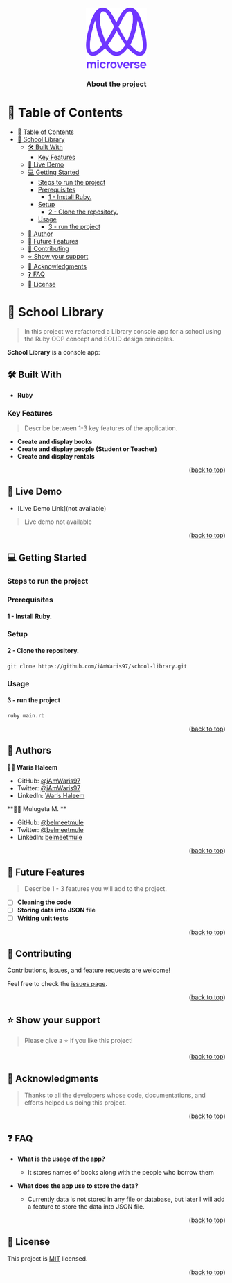<a name="readme-top"></a>

<div align="center">

  <img src="murple_logo.png" alt="logo" width="140"  height="auto" />
  <br/>

  <h3><b>About the project</b></h3>

</div>

# 📗 Table of Contents

- [📗 Table of Contents](#-table-of-contents)
- [📖 School Library <a name="about-project"></a>](#-school-library-)
  - [🛠 Built With <a name="built-with"></a>](#-built-with-)
    - [Key Features <a name="key-features"></a>](#key-features-)
  - [🚀 Live Demo <a name="live-demo"></a>](#-live-demo-)
  - [💻 Getting Started <a name="getting-started"></a>](#-getting-started-)
    - [Steps to run the project](#steps-to-run-the-project)
    - [Prerequisites](#prerequisites)
      - [1 - Install Ruby.](#1---install-ruby)
    - [Setup](#setup)
      - [2 - Clone the repository.](#2---clone-the-repository)
    - [Usage](#usage)
      - [3 - run the project](#3---run-the-project)
  - [👤 Author <a name="authors"></a>](#-author-)
  - [🔭 Future Features <a name="future-features"></a>](#-future-features-)
  - [🤝 Contributing <a name="contributing"></a>](#-contributing-)
  - [⭐️ Show your support <a name="support"></a>](#️-show-your-support-)
  - [🙏 Acknowledgments <a name="acknowledgements"></a>](#-acknowledgments-)
  - [❓ FAQ <a name="faq"></a>](#-faq-)
  - [📝 License <a name="license"></a>](#-license-)

<!-- PROJECT DESCRIPTION -->

# 📖 School Library <a name="about-project"></a>

> In this project we refactored a Library console app for a school using the Ruby OOP concept and SOLID design principles.

**School Library** is a console app:

## 🛠 Built With <a name="built-with"></a>

- **Ruby**

<!-- Features -->

### Key Features <a name="key-features"></a>

> Describe between 1-3 key features of the application.

- **Create and display books**
- **Create and display people (Student or Teacher)**
- **Create and display rentals**

<p align="right">(<a href="#readme-top">back to top</a>)</p>

<!-- LIVE DEMO -->

## 🚀 Live Demo <a name="live-demo"></a>

- [Live Demo Link](not available)
> Live demo not available

<p align="right">(<a href="#readme-top">back to top</a>)</p>

<!-- GETTING STARTED -->

## 💻 Getting Started <a name="getting-started"></a>

### Steps to run the project

### Prerequisites

#### 1 - Install Ruby.

### Setup

#### 2 - Clone the repository.
```
git clone https://github.com/iAmWaris97/school-library.git
```

### Usage

#### 3 - run the project
```
ruby main.rb
```

<p align="right">(<a href="#readme-top">back to top</a>)</p>

<!-- AUTHORS -->

## 👤 Authors <a name="authors"></a>

**👨‍💻 Waris Haleem**

- GitHub: [@iAmWaris97](https://github.com/iAmWaris97)
- Twitter: [@iAmWaris97](https://twitter.com/iAmWaris97)
- LinkedIn: [Waris Haleem](https://www.linkedin.com/in/waris-haleem/)

**👨‍💻 Mulugeta M. **

- GitHub: [@belmeetmule](https://github.com/belmeetmule)
- Twitter: [@belmeetmule](https://twitter.com/belmeetmule)
- LinkedIn: [belmeetmule](https://linkedin.com/in/belmeetmule)

<p align="right">(<a href="#readme-top">back to top</a>)</p>

<!-- FUTURE FEATURES -->

## 🔭 Future Features <a name="future-features"></a>

> Describe 1 - 3 features you will add to the project.

- [ ] **Cleaning the code**
- [ ] **Storing data into JSON file**
- [ ] **Writing unit tests**

<p align="right">(<a href="#readme-top">back to top</a>)</p>

<!-- CONTRIBUTING -->

## 🤝 Contributing <a name="contributing"></a>

Contributions, issues, and feature requests are welcome!

Feel free to check the [issues page](../../issues/).

<p align="right">(<a href="#readme-top">back to top</a>)</p>

<!-- SUPPORT -->

## ⭐️ Show your support <a name="support"></a>

> Please give a ⭐️ if you like this project!

<p align="right">(<a href="#readme-top">back to top</a>)</p>

<!-- ACKNOWLEDGEMENTS -->

## 🙏 Acknowledgments <a name="acknowledgements"></a>

> Thanks to all the developers whose code, documentations, and efforts helped us doing this project.

<p align="right">(<a href="#readme-top">back to top</a>)</p>

<!-- FAQ (optional) -->

## ❓ FAQ <a name="faq"></a>

- **What is the usage of the app?**

  - It stores names of books along with the people who borrow them

- **What does the app use to store the data?**

  - Currently data is not stored in any file or database, but later I will add a feature to store the data into JSON file.

<p align="right">(<a href="#readme-top">back to top</a>)</p>

<!-- LICENSE -->

## 📝 License <a name="license"></a>

This project is [MIT](./LICENSE) licensed.

<p align="right">(<a href="#readme-top">back to top</a>)</p>
